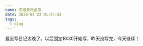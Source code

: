 ```yaml
---
name: 克喵爱吃卤面
date: 2025-03-23 01:34:53
tags:
  - blog
---
```


最近写日记太晚了。以后固定10:30开始写，昨天没写完，今天继续！